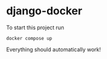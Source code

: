 # django-docker

To start this project run
```
docker compose up
```
Everything should automatically work!

